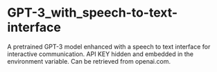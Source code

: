 # GPT-3_with_speech-to-text-interface
A pretrained GPT-3 model enhanced with a speech to text interface for interactive communication. API KEY hidden and embedded in the environment variable. Can be retrieved from openai.com.
